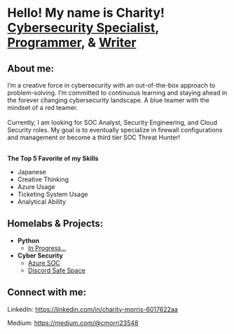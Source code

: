 <h1>Hello! My name is Charity! <br/><a href="https://www.linkedin.com/in/charity-morris-6017622aa/">Cybersecurity Specialist</a>, <a href="https://github.com/1stAri">Programmer</a>, & <a href="https://medium.com/@cmorri23548">Writer</a></h1>

<h2>About me:</h2>
I’m a creative force in cybersecurity with an out-of-the-box approach to problem-solving. I’m committed to continuous learning and staying ahead in the forever changing cybersecurity landscape. A blue teamer with the mindset of a red teamer.
<br /> <br />
Currently, I am looking for SOC Analyst, Security Engineering, and Cloud Security roles. My goal is to eventually specialize in firewall configurations and management or become a third tier SOC Threat Hunter!
<br /> <br />

__The Top 5 Favorite of my Skills__

- Japanese
- Creative Thinking
- Azure Usage
- Ticketing System Usage
- Analytical Ability

<h2>Homelabs & Projects:</h2>

- <b>Python</b>
  - [In Progress...]()
- <b>Cyber Security</b>
  - [Azure SOC](https://github.com/1stAri/Azure-SOC/blob/main/README.md)
  - [Discord Safe Space](https://github.com/1stAri/Discord-Safe-Space/tree/main)
<h2> Connect with me:</h2>

LinkedIn: https://linkedin.com/in/charity-morris-6017622aa

Medium: https://medium.com/@cmorri23548

<!--
**joshmadakor1/joshmadakor1** is a ✨ _special_ ✨ repository because its `README.md` (this file) appears on your GitHub profile.

Here are some ideas to get you started:

- 🔭 I’m currently working on ...
- 🌱 I’m currently learning ...
- 👯 I’m looking to collaborate on ...
- 🤔 I’m looking for help with ...
- 💬 Ask me about ...
- 📫 How to reach me: ...
- 😄 Pronouns: ...
- ⚡ Fun fact: ...
-->

